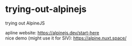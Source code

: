 # trying-out-alpinejs
trying out AlpineJS

apline website: https://alpinejs.dev/start-here
<br>
nice demo (might use it for SIV): https://alpine.nuxt.space/
